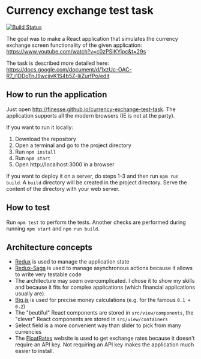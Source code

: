 # Currency exchange test task

[![Build Status](https://travis-ci.org/Finesse/currency-exchange-test-task.svg?branch=master)](https://travis-ci.org/Finesse/currency-exchange-test-task)

The goal was to make a React application that simulates the currency exchange screen functionality of the given application:
https://www.youtube.com/watch?v=c0zPSiKYipc&t=29s

The task is described more detailed here:
https://docs.google.com/document/d/1xzUc-OAC-R7_i1DDoTnJ9wcjivK1S4b5Z-liiZurfPo/edit

## How to run the application

Just open http://finesse.github.io/currency-exchange-test-task.
The application supports all the modern browsers (IE is not at the party).

If you want to run it locally:

1. Download the repository
2. Open a terminal and go to the project directory
3. Run `npm install`
4. Run `npm start`
5. Open http://localhost:3000 in a browser

If you want to deploy it on a server, do steps 1-3 and then run `npm run build`.
A `build` directory will be created in the project directory. Serve the content of the directory with your web server.

## How to test

Run `npm test` to perform the tests. Another checks are performed during running `npm start` and `npm run build`.

## Architecture concepts

- [Redux](http://redux.js.org) is used to manage the application state
- [Redux-Saga](redux-saga.js.org) is used to manage asynchronous actions because it allows to write very testable code
- The architecture may seem overcomplicated.
    I chose it to show my skills and because it fits for complex applications (which financial applications usually are).
- [Big.js](http://github.com/MikeMcl/big.js) is used for precise money calculations (e.g. for the famous `0.1 + 0.2`)
- The "beutiful" React components are stored in `src/view/components`, the "clever" React components are stored in `src/view/containers`
- Select field is a more convenient way than slider to pick from many currencies
- The [FloatRates](http://floatrates.com) website is used to get exchange rates because it doesn't require an API key.
    Not requiring an API key makes the application much easier to install.
